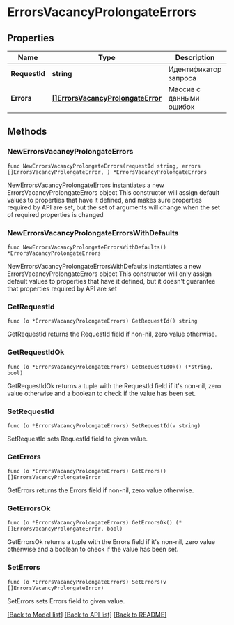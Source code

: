 # ErrorsVacancyProlongateErrors

## Properties

Name | Type | Description | Notes
------------ | ------------- | ------------- | -------------
**RequestId** | **string** | Идентификатор запроса | 
**Errors** | [**[]ErrorsVacancyProlongateError**](ErrorsVacancyProlongateError.md) | Массив с данными ошибок | 

## Methods

### NewErrorsVacancyProlongateErrors

`func NewErrorsVacancyProlongateErrors(requestId string, errors []ErrorsVacancyProlongateError, ) *ErrorsVacancyProlongateErrors`

NewErrorsVacancyProlongateErrors instantiates a new ErrorsVacancyProlongateErrors object
This constructor will assign default values to properties that have it defined,
and makes sure properties required by API are set, but the set of arguments
will change when the set of required properties is changed

### NewErrorsVacancyProlongateErrorsWithDefaults

`func NewErrorsVacancyProlongateErrorsWithDefaults() *ErrorsVacancyProlongateErrors`

NewErrorsVacancyProlongateErrorsWithDefaults instantiates a new ErrorsVacancyProlongateErrors object
This constructor will only assign default values to properties that have it defined,
but it doesn't guarantee that properties required by API are set

### GetRequestId

`func (o *ErrorsVacancyProlongateErrors) GetRequestId() string`

GetRequestId returns the RequestId field if non-nil, zero value otherwise.

### GetRequestIdOk

`func (o *ErrorsVacancyProlongateErrors) GetRequestIdOk() (*string, bool)`

GetRequestIdOk returns a tuple with the RequestId field if it's non-nil, zero value otherwise
and a boolean to check if the value has been set.

### SetRequestId

`func (o *ErrorsVacancyProlongateErrors) SetRequestId(v string)`

SetRequestId sets RequestId field to given value.


### GetErrors

`func (o *ErrorsVacancyProlongateErrors) GetErrors() []ErrorsVacancyProlongateError`

GetErrors returns the Errors field if non-nil, zero value otherwise.

### GetErrorsOk

`func (o *ErrorsVacancyProlongateErrors) GetErrorsOk() (*[]ErrorsVacancyProlongateError, bool)`

GetErrorsOk returns a tuple with the Errors field if it's non-nil, zero value otherwise
and a boolean to check if the value has been set.

### SetErrors

`func (o *ErrorsVacancyProlongateErrors) SetErrors(v []ErrorsVacancyProlongateError)`

SetErrors sets Errors field to given value.



[[Back to Model list]](../README.md#documentation-for-models) [[Back to API list]](../README.md#documentation-for-api-endpoints) [[Back to README]](../README.md)


